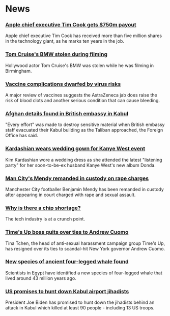 # News
### [Apple chief executive Tim Cook gets $750m payout](https://www.bbc.com/news/business-58352098)
Apple chief executive Tim Cook has received more than five million shares in the technology giant, as he marks ten years in the job.
### [Tom Cruise's BMW stolen during filming](https://www.bbc.com/news/uk-england-birmingham-58356160)
Hollywood actor Tom Cruise's BMW was stolen while he was filming in Birmingham. 
### [Vaccine complications dwarfed by virus risks](https://www.bbc.com/news/health-58347434)
A major review of vaccines suggests the AstraZeneca jab does raise the risk of blood clots and another serious condition that can cause bleeding.
### [Afghan details found in British embassy in Kabul](https://www.bbc.com/news/uk-58351938)
"Every effort" was made to destroy sensitive material when British embassy staff evacuated their Kabul building as the Taliban approached, the Foreign Office has said.
### [Kardashian wears wedding gown for Kanye West event](https://www.bbc.com/news/entertainment-arts-58356475)
Kim Kardashian wore a wedding dress as she attended the latest "listening party" for her soon-to-be-ex husband Kanye West's new album Donda.
### [Man City's Mendy remanded in custody on rape charges](https://www.bbc.com/news/uk-england-manchester-58353366)
Manchester City footballer Benjamin Mendy has been remanded in custody after appearing in court charged with rape and sexual assault.
### [Why is there a chip shortage?](https://www.bbc.com/news/business-58230388)
The tech industry is at a crunch point. 
### [Time's Up boss quits over ties to Andrew Cuomo](https://www.bbc.com/news/entertainment-arts-58354600)
Tina Tchen, the head of anti-sexual harassment campaign group Time's Up, has resigned over its ties to scandal-hit New York governor Andrew Cuomo.
### [New species of ancient four-legged whale found](https://www.bbc.com/news/world-middle-east-58340807)
Scientists in Egypt have identified a new species of four-legged whale that lived around 43 million years ago.
### [US promises to hunt down Kabul airport jihadists](https://www.bbc.com/news/world-asia-58351056)
President Joe Biden has promised to hunt down the jihadists behind an attack in Kabul which killed at least 90 people - including 13 US troops.
